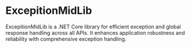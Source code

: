 # ExcepitionMidLib
ExcepitionMidLib is a .NET Core library for efficient exception and global response handling across all APIs. It enhances application robustness and reliability with comprehensive exception handling.
